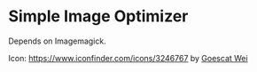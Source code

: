 # Simple Image Optimizer

Depends on Imagemagick.

Icon: <https://www.iconfinder.com/icons/3246767> by [Goescat Wei](https://www.iconfinder.com/goescat)
